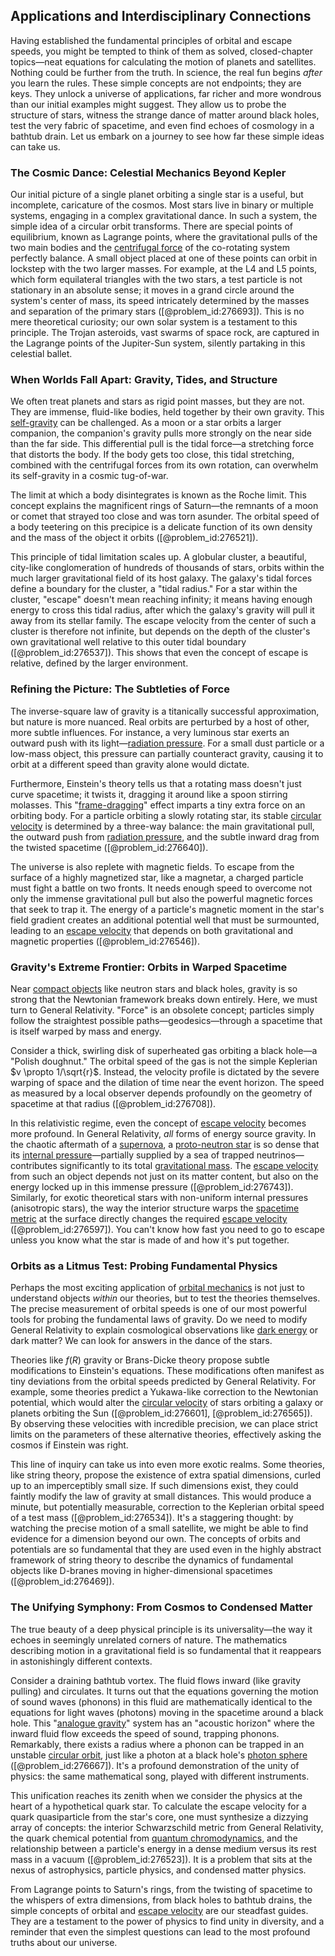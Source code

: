 ## Applications and Interdisciplinary Connections

Having established the fundamental principles of orbital and escape speeds, you might be tempted to think of them as solved, closed-chapter topics—neat equations for calculating the motion of planets and satellites. Nothing could be further from the truth. In science, the real fun begins *after* you learn the rules. These simple concepts are not endpoints; they are keys. They unlock a universe of applications, far richer and more wondrous than our initial examples might suggest. They allow us to probe the structure of stars, witness the strange dance of matter around black holes, test the very fabric of spacetime, and even find echoes of cosmology in a bathtub drain. Let us embark on a journey to see how far these simple ideas can take us.

### The Cosmic Dance: Celestial Mechanics Beyond Kepler

Our initial picture of a single planet orbiting a single star is a useful, but incomplete, caricature of the cosmos. Most stars live in binary or multiple systems, engaging in a complex gravitational dance. In such a system, the simple idea of a circular orbit transforms. There are special points of equilibrium, known as Lagrange points, where the gravitational pulls of the two main bodies and the [centrifugal force](@article_id:173232) of the co-rotating system perfectly balance. A small object placed at one of these points can orbit in lockstep with the two larger masses. For example, at the L4 and L5 points, which form equilateral triangles with the two stars, a test particle is not stationary in an absolute sense; it moves in a grand circle around the system's center of mass, its speed intricately determined by the masses and separation of the primary stars ([@problem_id:276693]). This is no mere theoretical curiosity; our own solar system is a testament to this principle. The Trojan asteroids, vast swarms of space rock, are captured in the Lagrange points of the Jupiter-Sun system, silently partaking in this celestial ballet.

### When Worlds Fall Apart: Gravity, Tides, and Structure

We often treat planets and stars as rigid point masses, but they are not. They are immense, fluid-like bodies, held together by their own gravity. This [self-gravity](@article_id:270521) can be challenged. As a moon or a star orbits a larger companion, the companion's gravity pulls more strongly on the near side than the far side. This differential pull is the tidal force—a stretching force that distorts the body. If the body gets too close, this tidal stretching, combined with the centrifugal forces from its own rotation, can overwhelm its self-gravity in a cosmic tug-of-war.

The limit at which a body disintegrates is known as the Roche limit. This concept explains the magnificent rings of Saturn—the remnants of a moon or comet that strayed too close and was torn asunder. The orbital speed of a body teetering on this precipice is a delicate function of its own density and the mass of the object it orbits ([@problem_id:276521]).

This principle of tidal limitation scales up. A globular cluster, a beautiful, city-like conglomeration of hundreds of thousands of stars, orbits within the much larger gravitational field of its host galaxy. The galaxy's tidal forces define a boundary for the cluster, a "tidal radius." For a star within the cluster, "escape" doesn't mean reaching infinity; it means having enough energy to cross this tidal radius, after which the galaxy's gravity will pull it away from its stellar family. The escape velocity from the center of such a cluster is therefore not infinite, but depends on the depth of the cluster's own gravitational well relative to this outer tidal boundary ([@problem_id:276537]). This shows that even the concept of escape is relative, defined by the larger environment.

### Refining the Picture: The Subtleties of Force

The inverse-square law of gravity is a titanically successful approximation, but nature is more nuanced. Real orbits are perturbed by a host of other, more subtle influences. For instance, a very luminous star exerts an outward push with its light—[radiation pressure](@article_id:142662). For a small dust particle or a low-mass object, this pressure can partially counteract gravity, causing it to orbit at a different speed than gravity alone would dictate.

Furthermore, Einstein's theory tells us that a rotating mass doesn't just curve spacetime; it twists it, dragging it around like a spoon stirring molasses. This "[frame-dragging](@article_id:159698)" effect imparts a tiny extra force on an orbiting body. For a particle orbiting a slowly rotating star, its stable [circular velocity](@article_id:161058) is determined by a three-way balance: the main gravitational pull, the outward push from [radiation pressure](@article_id:142662), and the subtle inward drag from the twisted spacetime ([@problem_id:276640]).

The universe is also replete with magnetic fields. To escape from the surface of a highly magnetized star, like a magnetar, a charged particle must fight a battle on two fronts. It needs enough speed to overcome not only the immense gravitational pull but also the powerful magnetic forces that seek to trap it. The energy of a particle's magnetic moment in the star's field gradient creates an additional potential well that must be surmounted, leading to an [escape velocity](@article_id:157191) that depends on both gravitational and magnetic properties ([@problem_id:276546]).

### Gravity's Extreme Frontier: Orbits in Warped Spacetime

Near [compact objects](@article_id:157117) like neutron stars and black holes, gravity is so strong that the Newtonian framework breaks down entirely. Here, we must turn to General Relativity. "Force" is an obsolete concept; particles simply follow the straightest possible paths—geodesics—through a spacetime that is itself warped by mass and energy.

Consider a thick, swirling disk of superheated gas orbiting a black hole—a "Polish doughnut." The orbital speed of the gas is not the simple Keplerian $v \propto 1/\sqrt{r}$. Instead, the velocity profile is dictated by the severe warping of space and the dilation of time near the event horizon. The speed as measured by a local observer depends profoundly on the geometry of spacetime at that radius ([@problem_id:276708]).

In this relativistic regime, even the concept of [escape velocity](@article_id:157191) becomes more profound. In General Relativity, *all* forms of energy source gravity. In the chaotic aftermath of a [supernova](@article_id:158957), a [proto-neutron star](@article_id:159805) is so dense that its [internal pressure](@article_id:153202)—partially supplied by a sea of trapped neutrinos—contributes significantly to its total [gravitational mass](@article_id:260254). The [escape velocity](@article_id:157191) from such an object depends not just on its matter content, but also on the energy locked up in this immense pressure ([@problem_id:276743]). Similarly, for exotic theoretical stars with non-uniform internal pressures (anisotropic stars), the way the interior structure warps the [spacetime metric](@article_id:263081) at the surface directly changes the required [escape velocity](@article_id:157191) ([@problem_id:276597]). You can't know how fast you need to go to escape unless you know what the star is made of and how it's put together.

### Orbits as a Litmus Test: Probing Fundamental Physics

Perhaps the most exciting application of [orbital mechanics](@article_id:147366) is not just to understand objects *within* our theories, but to test the theories themselves. The precise measurement of orbital speeds is one of our most powerful tools for probing the fundamental laws of gravity. Do we need to modify General Relativity to explain cosmological observations like [dark energy](@article_id:160629) or dark matter? We can look for answers in the dance of the stars.

Theories like $f(R)$ gravity or Brans-Dicke theory propose subtle modifications to Einstein's equations. These modifications often manifest as tiny deviations from the orbital speeds predicted by General Relativity. For example, some theories predict a Yukawa-like correction to the Newtonian potential, which would alter the [circular velocity](@article_id:161058) of stars orbiting a galaxy or planets orbiting the Sun ([@problem_id:276601], [@problem_id:276565]). By observing these velocities with incredible precision, we can place strict limits on the parameters of these alternative theories, effectively asking the cosmos if Einstein was right.

This line of inquiry can take us into even more exotic realms. Some theories, like string theory, propose the existence of extra spatial dimensions, curled up to an imperceptibly small size. If such dimensions exist, they could faintly modify the law of gravity at small distances. This would produce a minute, but potentially measurable, correction to the Keplerian orbital speed of a test mass ([@problem_id:276534]). It's a staggering thought: by watching the precise motion of a small satellite, we might be able to find evidence for a dimension beyond our own. The concepts of orbits and potentials are so fundamental that they are used even in the highly abstract framework of string theory to describe the dynamics of fundamental objects like D-branes moving in higher-dimensional spacetimes ([@problem_id:276469]).

### The Unifying Symphony: From Cosmos to Condensed Matter

The true beauty of a deep physical principle is its universality—the way it echoes in seemingly unrelated corners of nature. The mathematics describing motion in a gravitational field is so fundamental that it reappears in astonishingly different contexts.

Consider a draining bathtub vortex. The fluid flows inward (like gravity pulling) and circulates. It turns out that the equations governing the motion of sound waves (phonons) in this fluid are mathematically identical to the equations for light waves (photons) moving in the spacetime around a black hole. This "[analogue gravity](@article_id:144376)" system has an "acoustic horizon" where the inward fluid flow exceeds the speed of sound, trapping phonons. Remarkably, there exists a radius where a phonon can be trapped in an unstable [circular orbit](@article_id:173229), just like a photon at a black hole's [photon sphere](@article_id:158948) ([@problem_id:276667]). It's a profound demonstration of the unity of physics: the same mathematical song, played with different instruments.

This unification reaches its zenith when we consider the physics at the heart of a hypothetical quark star. To calculate the escape velocity for a quark quasiparticle from the star's core, one must synthesize a dizzying array of concepts: the interior Schwarzschild metric from General Relativity, the quark chemical potential from [quantum chromodynamics](@article_id:143375), and the relationship between a particle's energy in a dense medium versus its rest mass in a vacuum ([@problem_id:276523]). It is a problem that sits at the nexus of astrophysics, particle physics, and condensed matter physics.

From Lagrange points to Saturn's rings, from the twisting of spacetime to the whispers of extra dimensions, from black holes to bathtub drains, the simple concepts of orbital and [escape velocity](@article_id:157191) are our steadfast guides. They are a testament to the power of physics to find unity in diversity, and a reminder that even the simplest questions can lead to the most profound truths about our universe.